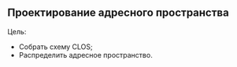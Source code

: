 ## Проектирование адресного пространства

Цель:

 - Собрать схему CLOS;
 - Распределить адресное пространство.
